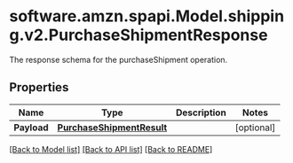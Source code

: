 # software.amzn.spapi.Model.shipping.v2.PurchaseShipmentResponse
The response schema for the purchaseShipment operation.

## Properties

Name | Type | Description | Notes
------------ | ------------- | ------------- | -------------
**Payload** | [**PurchaseShipmentResult**](PurchaseShipmentResult.md) |  | [optional] 

[[Back to Model list]](../README.md#documentation-for-models) [[Back to API list]](../README.md#documentation-for-api-endpoints) [[Back to README]](../README.md)

